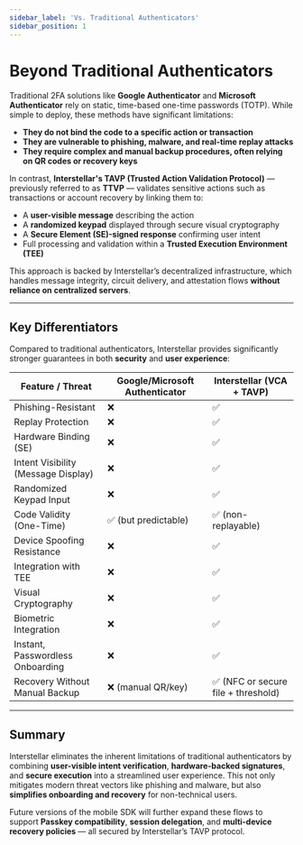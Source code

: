 ```yaml
---
sidebar_label: 'Vs. Traditional Authenticators'
sidebar_position: 1
---
```


# Beyond Traditional Authenticators

Traditional 2FA solutions like **Google Authenticator** and **Microsoft Authenticator** rely on static, time-based one-time passwords (TOTP). While simple to deploy, these methods have significant limitations:

- **They do not bind the code to a specific action or transaction**
- **They are vulnerable to phishing, malware, and real-time replay attacks**
- **They require complex and manual backup procedures, often relying on QR codes or recovery keys**

In contrast, **Interstellar's TAVP (Trusted Action Validation Protocol)** — previously referred to as **TTVP** — validates sensitive actions such as transactions or account recovery by linking them to:

- A **user-visible message** describing the action
- A **randomized keypad** displayed through secure visual cryptography
- A **Secure Element (SE)-signed response** confirming user intent
- Full processing and validation within a **Trusted Execution Environment (TEE)**

This approach is backed by Interstellar’s decentralized infrastructure, which handles message integrity, circuit delivery, and attestation flows **without reliance on centralized servers**.

---

## Key Differentiators

Compared to traditional authenticators, Interstellar provides significantly stronger guarantees in both **security** and **user experience**:

| Feature / Threat                       | Google/Microsoft Authenticator       | Interstellar (VCA + TAVP)           |
|----------------------------------------|--------------------------------------|-------------------------------------|
| Phishing-Resistant                     | ❌                                   | ✅                                  |
| Replay Protection                      | ❌                                   | ✅                                  |
| Hardware Binding (SE)                 | ❌                                   | ✅                                  |
| Intent Visibility (Message Display)    | ❌                                   | ✅                                  |
| Randomized Keypad Input                | ❌                                   | ✅                                  |
| Code Validity (One-Time)               | ✅ (but predictable)                 | ✅ (non-replayable)                 |
| Device Spoofing Resistance             | ❌                                   | ✅                                  |
| Integration with TEE                   | ❌                                   | ✅                                  |
| Visual Cryptography                    | ❌                                   | ✅                                  |
| Biometric Integration                  | ❌                                   | ✅                                  |
| Instant, Passwordless Onboarding       | ❌                                   | ✅                                  |
| Recovery Without Manual Backup         | ❌ (manual QR/key)                   | ✅ (NFC or secure file + threshold) |

---

## Summary

Interstellar eliminates the inherent limitations of traditional authenticators by combining **user-visible intent verification**, **hardware-backed signatures**, and **secure execution** into a streamlined user experience. This not only mitigates modern threat vectors like phishing and malware, but also **simplifies onboarding and recovery** for non-technical users.

Future versions of the mobile SDK will further expand these flows to support **Passkey compatibility**, **session delegation**, and **multi-device recovery policies** — all secured by Interstellar’s TAVP protocol.
